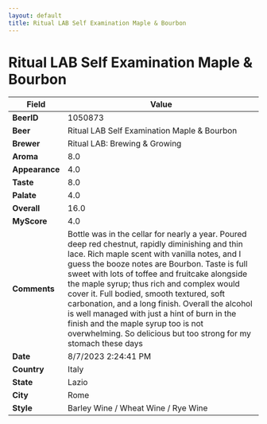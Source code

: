 ```yaml
---
layout: default
title: Ritual LAB Self Examination Maple & Bourbon
---
```


# Ritual LAB Self Examination Maple & Bourbon

| Field         | Value     |
|---------------|-----------|
| **BeerID** | 1050873 |
| **Beer** | Ritual LAB Self Examination Maple & Bourbon |
| **Brewer** | Ritual LAB: Brewing & Growing |
| **Aroma** | 8.0 |
| **Appearance** | 4.0 |
| **Taste** | 8.0 |
| **Palate** | 4.0 |
| **Overall** | 16.0 |
| **MyScore** | 4.0 |
| **Comments** | Bottle was in the cellar for nearly a year. Poured deep red chestnut, rapidly diminishing and thin lace. Rich maple scent with vanilla notes, and I guess the booze notes are Bourbon. Taste is full sweet with lots of toffee and fruitcake alongside the maple syrup; thus rich and complex would cover it. Full bodied, smooth textured, soft carbonation, and a long finish. Overall the alcohol is well managed with just a hint of burn in the finish and the maple syrup too is not overwhelming. So delicious but too strong for my stomach these days |
| **Date** | 8/7/2023 2:24:41 PM |
| **Country** | Italy |
| **State** | Lazio |
| **City** | Rome |
| **Style** | Barley Wine / Wheat Wine / Rye Wine |
